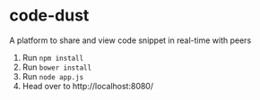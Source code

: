 # code-dust
A platform to share and view code snippet in real-time with peers

 1. Run `npm install`
 2. Run  `bower install`
 3. Run `node app.js`
 4. Head over to http://localhost:8080/
